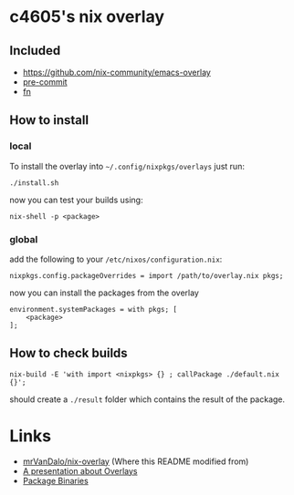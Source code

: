 # c4605's nix overlay

## Included

* https://github.com/nix-community/emacs-overlay
* [pre-commit](https://pre-commit.com/)
* [fn](https://fnproject.io/)

## How to install 

### local

To install the overlay into `~/.config/nixpkgs/overlays` just run: 

    ./install.sh

now you can test your builds using:
    
    nix-shell -p <package>

### global

add the following to your `/etc/nixos/configuration.nix`:

    nixpkgs.config.packageOverrides = import /path/to/overlay.nix pkgs;

now you can install the packages from the overlay

    environment.systemPackages = with pkgs; [
        <package>
    ];


## How to check builds

    nix-build -E 'with import <nixpkgs> {} ; callPackage ./default.nix {}';

should create a `./result` folder which contains the result of the package.

# Links

* [mrVanDalo/nix-overlay](https://github.com/mrVanDalo/nix-overlay) (Where this README modified from)
* [A presentation about Overlays](https://www.youtube.com/watch?v=6bLF7zqB7EM&feature=youtu.be&t=39m50s) 
* [Package Binaries](https://nixos.wiki/wiki/Packaging_Binaries)
